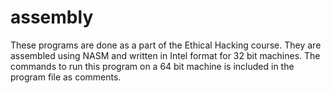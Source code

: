 # assembly
These programs are done as a part of the Ethical Hacking course.
They are assembled using NASM and written in Intel format for 32 bit machines.
The commands to run this program on a 64 bit machine is included in the program file as comments.
